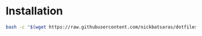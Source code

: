 # Installation
```bash
bash -c "$(wget https://raw.githubusercontent.com/nickbatsaras/dotfiles/master/rtv/install.sh -O -)"
```
